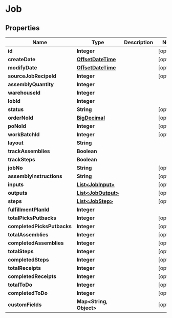
# Job

## Properties
Name | Type | Description | Notes
------------ | ------------- | ------------- | -------------
**id** | **Integer** |  |  [optional]
**createDate** | [**OffsetDateTime**](OffsetDateTime.md) |  |  [optional]
**modifyDate** | [**OffsetDateTime**](OffsetDateTime.md) |  |  [optional]
**sourceJobRecipeId** | **Integer** |  |  [optional]
**assemblyQuantity** | **Integer** |  | 
**warehouseId** | **Integer** |  | 
**lobId** | **Integer** |  | 
**status** | **String** |  |  [optional]
**orderNoId** | [**BigDecimal**](BigDecimal.md) |  |  [optional]
**poNoId** | **Integer** |  |  [optional]
**workBatchId** | **Integer** |  |  [optional]
**layout** | **String** |  | 
**trackAssemblies** | **Boolean** |  | 
**trackSteps** | **Boolean** |  | 
**jobNo** | **String** |  |  [optional]
**assemblyInstructions** | **String** |  |  [optional]
**inputs** | [**List&lt;JobInput&gt;**](JobInput.md) |  |  [optional]
**outputs** | [**List&lt;JobOutput&gt;**](JobOutput.md) |  |  [optional]
**steps** | [**List&lt;JobStep&gt;**](JobStep.md) |  |  [optional]
**fulfillmentPlanId** | **Integer** |  | 
**totalPicksPutbacks** | **Integer** |  |  [optional]
**completedPicksPutbacks** | **Integer** |  |  [optional]
**totalAssemblies** | **Integer** |  |  [optional]
**completedAssemblies** | **Integer** |  |  [optional]
**totalSteps** | **Integer** |  |  [optional]
**completedSteps** | **Integer** |  |  [optional]
**totalReceipts** | **Integer** |  |  [optional]
**completedReceipts** | **Integer** |  |  [optional]
**totalToDo** | **Integer** |  |  [optional]
**completedToDo** | **Integer** |  |  [optional]
**customFields** | **Map&lt;String, Object&gt;** |  |  [optional]



